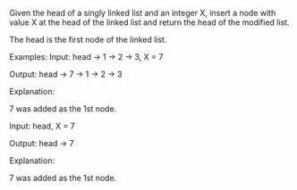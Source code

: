 
Given the head of a singly linked list and an integer X, insert a node with value X at the head of the linked list and return the head of the modified list.



The head is the first node of the linked list.


Examples:
Input: head -> 1 -> 2 -> 3, X = 7

Output: head -> 7 -> 1 -> 2 -> 3

Explanation:

7 was added as the 1st node.

Input: head, X = 7

Output: head -> 7

Explanation:

7 was added as the 1st node.